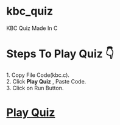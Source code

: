 # kbc_quiz

KBC Quiz Made In C

<h1>Steps To Play Quiz 👇</h1>
1. Copy File Code(kbc.c).<br>
2. Click <b>Play Quiz</b> , Paste Code.<br>
3. Click on Run Button.<br>

# [Play Quiz](https://repl.it/languages/c)
